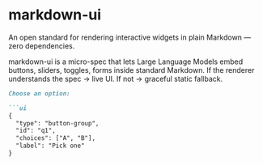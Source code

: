 # markdown-ui
An open standard for rendering interactive widgets in plain Markdown — zero dependencies.

markdown-ui is a micro-spec that lets Large Language Models embed buttons, sliders, toggles, forms inside standard Markdown.
If the renderer understands the spec → live UI.
If not → graceful static fallback.

```markdown
Choose an option:

```ui
{
  "type": "button-group",
  "id": "q1",
  "choices": ["A", "B"],
  "label": "Pick one"
}
```
```
